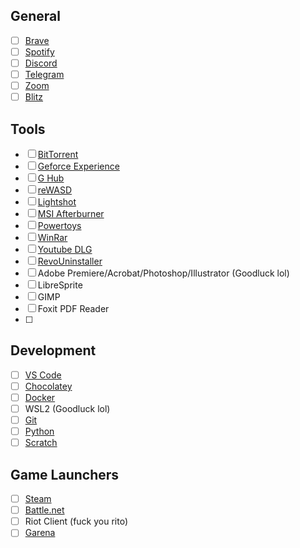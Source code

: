## General

- [ ] [Brave](https://brave.com/download/)
- [ ] [Spotify](https://www.spotify.com/us/download/windows/)
- [ ] [Discord](https://discord.com/download)
- [ ] [Telegram](https://desktop.telegram.org/)
- [ ] [Zoom](https://zoom.us/download#client_4meeting)
- [ ] [Blitz](https://blitz.gg/)

## Tools

- [ ] [BitTorrent](https://www.bittorrent.com/products/win/bittorrent-classic-free/)
- [ ] [Geforce Experience](https://www.nvidia.com/en-us/geforce/geforce-experience/download/)
- [ ] [G Hub](https://www.logitechg.com/en-us/innovation/g-hub.html)
- [ ] [reWASD](https://www.rewasd.com/)
- [ ] [Lightshot](https://app.prntscr.com/en/download.html)
- [ ] [MSI Afterburner](https://www.msi.com/Landing/afterburner/graphics-cards)
- [ ] [Powertoys](https://learn.microsoft.com/en-us/windows/powertoys/)
- [ ] [WinRar](https://www.win-rar.com/start.html?&L=0)
- [ ] [Youtube DLG](https://mrs0m30n3.github.io/youtube-dl-gui/)
- [ ] [RevoUninstaller](https://www.revouninstaller.com/revo-uninstaller-free-download/)
- [ ] Adobe Premiere/Acrobat/Photoshop/Illustrator (Goodluck lol)
- [ ] LibreSprite
- [ ] GIMP
- [ ] Foxit PDF Reader
- [ ] 

## Development
- [ ] [VS Code](https://code.visualstudio.com/download)
- [ ] [Chocolatey](https://chocolatey.org/install)
- [ ] [Docker](https://docs.docker.com/get-docker/)
- [ ] WSL2 (Goodluck lol)
- [ ] [Git](https://git-scm.com/downloads)
- [ ] [Python](https://www.python.org/downloads/)
- [ ] [Scratch](https://scratch.mit.edu/download)

## Game Launchers

- [ ] [Steam](https://store.steampowered.com/about/)
- [ ] [Battle.net](https://www.blizzard.com/en-sg/download/)
- [ ] Riot Client (fuck you rito)
- [ ] [Garena](https://www.garena.sg/gpc)